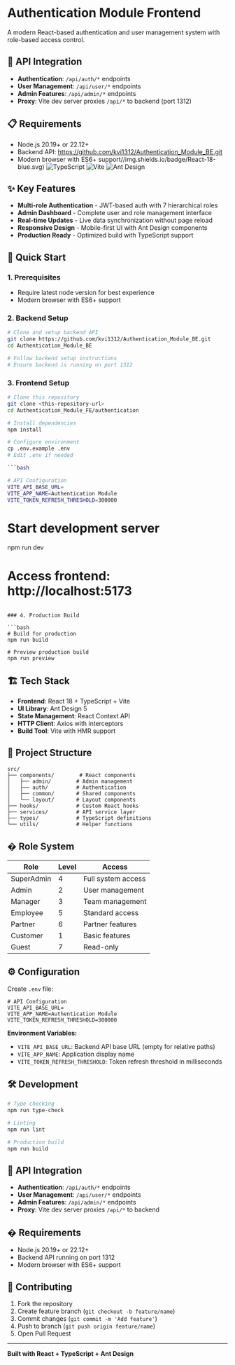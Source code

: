 # Authentication Module Frontend

A modern React-based authentication and user management system with role-based access control.

## 🔧 API Integration

- **Authentication**: `/api/auth/*` endpoints
- **User Management**: `/api/user/*` endpoints
- **Admin Features**: `/api/admin/*` endpoints
- **Proxy**: Vite dev server proxies `/api/*` to backend (port 1312)

## 📋 Requirements

- Node.js 20.19+ or 22.12+
- Backend API: https://github.com/kvi1312/Authentication_Module_BE.git
- Modern browser with ES6+ support//img.shields.io/badge/React-18-blue.svg)
  ![TypeScript](https://img.shields.io/badge/TypeScript-5-blue.svg)
  ![Vite](https://img.shields.io/badge/Vite-7.1.3-purple.svg)
  ![Ant Design](https://img.shields.io/badge/Ant%20Design-5-red.svg)

## ✨ Key Features

- **Multi-role Authentication** - JWT-based auth with 7 hierarchical roles
- **Admin Dashboard** - Complete user and role management interface
- **Real-time Updates** - Live data synchronization without page reload
- **Responsive Design** - Mobile-first UI with Ant Design components
- **Production Ready** - Optimized build with TypeScript support

## 🚀 Quick Start

### 1. Prerequisites

- Require latest node version for best experience
- Modern browser with ES6+ support

### 2. Backend Setup

```bash
# Clone and setup backend API
git clone https://github.com/kvi1312/Authentication_Module_BE.git
cd Authentication_Module_BE

# Follow backend setup instructions
# Ensure backend is running on port 1312
```

### 3. Frontend Setup

```bash
# Clone this repository
git clone <this-repository-url>
cd Authentication_Module_FE/authentication

# Install dependencies
npm install

# Configure environment
cp .env.example .env
# Edit .env if needed

```bash

# API Configuration
VITE_API_BASE_URL=
VITE_APP_NAME=Authentication Module
VITE_TOKEN_REFRESH_THRESHOLD=300000
```

# Start development server
npm run dev

# Access frontend: http://localhost:5173
```

### 4. Production Build

```bash
# Build for production
npm run build

# Preview production build
npm run preview
```

## 🏗️ Tech Stack

- **Frontend**: React 18 + TypeScript + Vite
- **UI Library**: Ant Design 5
- **State Management**: React Context API
- **HTTP Client**: Axios with interceptors
- **Build Tool**: Vite with HMR support

## 📁 Project Structure

```
src/
├── components/        # React components
│   ├── admin/        # Admin management
│   ├── auth/         # Authentication
│   ├── common/       # Shared components
│   └── layout/       # Layout components
├── hooks/            # Custom React hooks
├── services/         # API service layer
├── types/            # TypeScript definitions
└── utils/            # Helper functions
```

## � Role System

| Role       | Level | Access             |
| ---------- | ----- | ------------------ |
| SuperAdmin | 4     | Full system access |
| Admin      | 2     | User management    |
| Manager    | 3     | Team management    |
| Employee   | 5     | Standard access    |
| Partner    | 6     | Partner features   |
| Customer   | 1     | Basic features     |
| Guest      | 7     | Read-only          |

## ⚙️ Configuration

Create `.env` file:

```env
# API Configuration
VITE_API_BASE_URL=
VITE_APP_NAME=Authentication Module
VITE_TOKEN_REFRESH_THRESHOLD=300000
```

**Environment Variables:**

- `VITE_API_BASE_URL`: Backend API base URL (empty for relative paths)
- `VITE_APP_NAME`: Application display name
- `VITE_TOKEN_REFRESH_THRESHOLD`: Token refresh threshold in milliseconds

## 🛠️ Development

```bash
# Type checking
npm run type-check

# Linting
npm run lint

# Production build
npm run build
```

## 🔧 API Integration

- **Authentication**: `/api/auth/*` endpoints
- **User Management**: `/api/user/*` endpoints
- **Admin Features**: `/api/admin/*` endpoints
- **Proxy**: Vite dev server proxies `/api/*` to backend

## � Requirements

- Node.js 20.19+ or 22.12+
- Backend API running on port 1312
- Modern browser with ES6+ support

## 🤝 Contributing

1. Fork the repository
2. Create feature branch (`git checkout -b feature/name`)
3. Commit changes (`git commit -m 'Add feature'`)
4. Push to branch (`git push origin feature/name`)
5. Open Pull Request

---

**Built with React + TypeScript + Ant Design**
